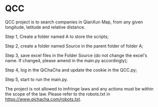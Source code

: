 # QCC

QCC project is to search companies in QianXun Map, from any given longitude, latitude and relative distance. 

Step 1, Create a folder named A to store the scripts;

Step 2, create a folder named Source in the parent folder of folder A;

Step 3, save excel files in the Folder Source (do not change the excel's name. If changed, please amend in the main.py accordingly); 

Step 4, log in the QiChaCha and update the cookie in the QCC.py;

Step 5, start to run the main.py.

The project is not allowed to imfringe laws and any actions must be within the scope of the law. Please refer to the robots.txt in https://www.qichacha.com/robots.txt.
